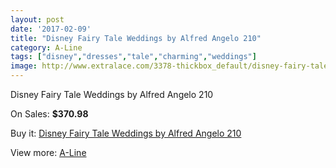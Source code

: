 ```yaml
---
layout: post
date: '2017-02-09'
title: "Disney Fairy Tale Weddings by Alfred Angelo 210"
category: A-Line
tags: ["disney","dresses","tale","charming","weddings"]
image: http://www.extralace.com/3378-thickbox_default/disney-fairy-tale-weddings-by-alfred-angelo-210.jpg
---
```

Disney Fairy Tale Weddings by Alfred Angelo 210

On Sales: **$370.98**
<a href="https://www.extralace.com/a-line/1597-disney-fairy-tale-weddings-by-alfred-angelo-210.html"><amp-img layout="responsive" width="600" height="600" src="//www.extralace.com/3378-thickbox_default/disney-fairy-tale-weddings-by-alfred-angelo-210.jpg" alt="Disney Fairy Tale Weddings by Alfred Angelo 210 0" /></a>

Buy it: [Disney Fairy Tale Weddings by Alfred Angelo 210](https://www.extralace.com/a-line/1597-disney-fairy-tale-weddings-by-alfred-angelo-210.html "Disney Fairy Tale Weddings by Alfred Angelo 210")

View more: [A-Line](https://www.extralace.com/2-a-line "A-Line")